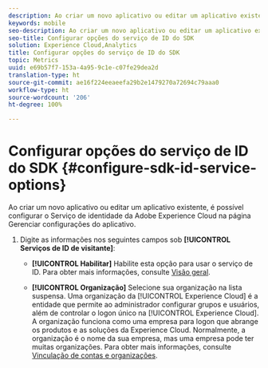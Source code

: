 ```yaml
---
description: Ao criar um novo aplicativo ou editar um aplicativo existente, é possível configurar as opções do Serviço de identidade da Adobe Experience Platform na página Gerenciar configurações do aplicativo.
keywords: mobile
seo-description: Ao criar um novo aplicativo ou editar um aplicativo existente, é possível configurar as opções do Serviço de identidade da Adobe Experience Platform na página Gerenciar configurações do aplicativo.
seo-title: Configurar opções do serviço de ID do SDK
solution: Experience Cloud,Analytics
title: Configurar opções do serviço de ID do SDK
topic: Metrics
uuid: e69b57f7-153a-4a95-9c1e-c07fe29dea2d
translation-type: ht
source-git-commit: ae16f224eeaeefa29b2e1479270a72694c79aaa0
workflow-type: ht
source-wordcount: '206'
ht-degree: 100%

---
```



# Configurar opções do serviço de ID do SDK {#configure-sdk-id-service-options}

Ao criar um novo aplicativo ou editar um aplicativo existente, é possível configurar o Serviço de identidade da Adobe Experience Cloud na página Gerenciar configurações do aplicativo.

1. Digite as informações nos seguintes campos sob **[!UICONTROL Serviços de ID de visitante]**:

   * **[!UICONTROL Habilitar]**
Habilite esta opção para usar o serviço de ID. Para obter mais informações, consulte [Visão geral](https://docs.adobe.com/content/help/pt-BR/id-service/using/intro/overview.html).

   * **[!UICONTROL Organização]**
Selecione sua organização na lista suspensa.
Uma organização da [!UICONTROL Experience Cloud] é a entidade que permite ao administrador configurar grupos e usuários, além de controlar o logon único na [!UICONTROL Experience Cloud]. A organização funciona como uma empresa para logon que abrange os produtos e as soluções da Experience Cloud. Normalmente, a organização é o nome da sua empresa, mas uma empresa pode ter muitas organizações. Para obter mais informações, consulte [Vinculação de contas e organizações](https://docs.adobe.com/content/help/pt-BR/core-services/interface/manage-users-and-products/organizations.html).